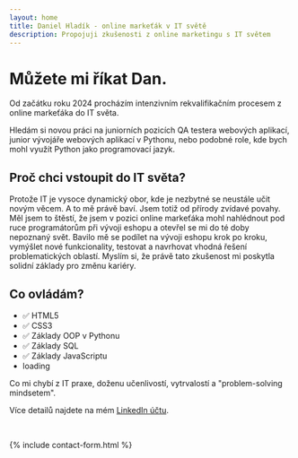 ```yaml
---
layout: home
title: Daniel Hladík - online markeťák v IT světě
description: Propojuji zkušenosti z online marketingu s IT světem
---
```


# Můžete mi říkat Dan.
Od začátku roku 2024 procházím intenzivním rekvalifikačním procesem z online markeťáka do IT světa.

Hledám si novou práci na juniorních pozicích QA testera webových aplikací, junior vývojáře webových aplikací v Pythonu, nebo podobné role, kde bych mohl využít Python jako programovací jazyk.

## Proč chci vstoupit do IT světa?
Protože IT je vysoce dynamický obor, kde je nezbytné se neustále učit novým věcem. A to mě právě baví. Jsem totiž od přírody zvídavé povahy. Měl jsem to štěstí, že jsem v pozici online markeťáka mohl nahlédnout pod ruce programátorům při vývoji eshopu a otevřel se mi do té doby nepoznaný svět. Bavilo mě se podílet na vývoji eshopu krok po kroku, vymýšlet nové funkcionality, testovat a navrhovat vhodná řešení problematických oblastí. Myslím si, že právě tato zkušenost mi poskytla solidní základy pro změnu kariéry.

## Co ovládám?
- ✅ HTML5
- ✅ CSS3
- ✅ Základy OOP v Pythonu
- ✅ Základy SQL
- ✅ Základy JavaScriptu
- <div>loading<span class="dots"></span></div>

Co mi chybí z IT praxe, doženu učenlivostí, vytrvalostí a "problem-solving mindsetem".

Více detailů najdete na mém [LinkedIn účtu](https://www.linkedin.com/in/daniel-hladik/).

<p id="contact-form">&nbsp;<p>

{% include contact-form.html %}

<!--
{% include archive.html %}
-->
